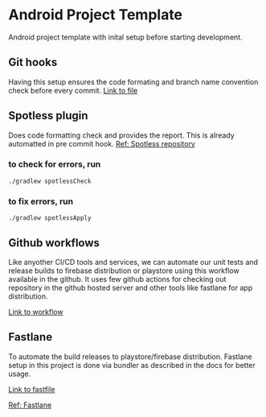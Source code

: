 # Android Project Template
Android project template with inital setup before starting development.

## Git hooks
Having this setup ensures the code formating and branch name convention check before every commit.
[Link to file](pre-commit)

## Spotless plugin
Does code formatting check and provides the report. This is already automatted in pre commit hook.
[Ref: Spotless repository](https://github.com/diffplug/spotless)

### to check for errors, run
`./gradlew spotlessCheck`
### to fix errors, run
`./gradlew spotlessApply`

## Github workflows
Like anyother CI/CD tools and services, we can automate our unit tests and release builds to firebase distribution or playstore using 
this workflow available in the github. It uses few github actions for checking out repository in the github hosted server and other tools 
like fastlane for app distribution.

[Link to workflow](.github/workflows/main.yml)

## Fastlane
To automate the build releases to playstore/firebase distribution. Fastlane setup in this project is done via bundler as described in
the docs for better usage.

[Link to fastfile](fastlane/Fastfile)

[Ref: Fastlane](https://docs.fastlane.tools/getting-started/android/setup/)

